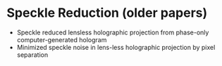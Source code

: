 # Speckle Reduction (older papers)
- Speckle reduced lensless holographic projection from phase-only computer-generated hologram
- Minimized speckle noise in lens-less holographic projection by pixel separation
